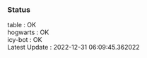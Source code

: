### Status


table : OK  
hogwarts : OK  
icy-bot : OK  
Latest Update : 2022-12-31 06:09:45.362022
